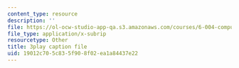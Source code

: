 ```yaml
---
content_type: resource
description: ''
file: https://ol-ocw-studio-app-qa.s3.amazonaws.com/courses/6-004-computation-structures-spring-2017/19012c705c835f908f02ea1a84437e22_QBcQJdJk9r8.vtt
file_type: application/x-subrip
resourcetype: Other
title: 3play caption file
uid: 19012c70-5c83-5f90-8f02-ea1a84437e22
---
```

